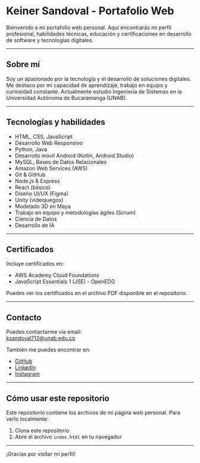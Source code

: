# Keiner Sandoval - Portafolio Web

Bienvenido a mi portafolio web personal. Aquí encontrarás mi perfil profesional, habilidades técnicas, educación y certificaciones en desarrollo de software y tecnologías digitales.

---

## Sobre mí

Soy un apasionado por la tecnología y el desarrollo de soluciones digitales. Me destaco por mi capacidad de aprendizaje, trabajo en equipo y curiosidad constante. Actualmente estudio Ingeniería de Sistemas en la Universidad Autónoma de Bucaramanga (UNAB).

---

## Tecnologías y habilidades

- HTML, CSS, JavaScript
- Desarrollo Web Responsivo
- Python, Java
- Desarrollo móvil Android (Kotlin, Android Studio)
- MySQL, Bases de Datos Relacionales
- Amazon Web Services (AWS)
- Git & GitHub
- Node.js & Express
- React (básico)
- Diseño UI/UX (Figma)
- Unity (videojuegos)
- Modelado 3D en Maya
- Trabajo en equipo y metodologías ágiles (Scrum)
- Ciencia de Datos
- Desarrollo de IA

---

## Certificados

Incluye certificados en:

- AWS Academy Cloud Foundations
- JavaScript Essentials 1 (JSE) - OpenEDG

Puedes ver los certificados en el archivo PDF disponible en el repositorio.

---

## Contacto

Puedes contactarme vía email:  
[ksandoval712@unab.edu.co](mailto:ksandoval712@unab.edu.co)

También me puedes encontrar en:  
- [GitHub](https://github.com/M4teoSandoval)  
- [LinkedIn](https://www.linkedin.com/in/keiner-mateo-sandoval-barreto-a0b56b366/)  
- [Instagram](https://www.instagram.com/sdv_m4t)

---

## Cómo usar este repositorio

Este repositorio contiene los archivos de mi página web personal. Para verlo localmente:  
1. Clona este repositorio  
2. Abre el archivo `index.html` en tu navegador

---

¡Gracias por visitar mi perfil!
